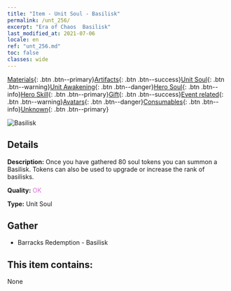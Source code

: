 ```yaml
---
title: "Item - Unit Soul - Basilisk"
permalink: /unt_256/
excerpt: "Era of Chaos  Basilisk"
last_modified_at: 2021-07-06
locale: en
ref: "unt_256.md"
toc: false
classes: wide
---
```

 [Materials](/Items/){: .btn .btn--primary}[Artifacts](/Items/Artifacts/){: .btn .btn--success}[Unit Soul](/Items/UnitSoul/){: .btn .btn--warning}[Unit Awakening](/Items/UnitAwakening/){: .btn .btn--danger}[Hero Soul](/Items/HeroSoul/){: .btn .btn--info}[Hero Skill](/Items/HeroSkill/){: .btn .btn--primary}[Gift](/Items/Gift/){: .btn .btn--success}[Event related](/Items/Events/){: .btn .btn--warning}[Avatars](/Items/Avatars/){: .btn .btn--danger}[Consumables](/Items/Consumables/){: .btn .btn--info}[Unknown](/Items/Unknown/){: .btn .btn--primary}

 ![Basilisk](/images/u/ti_xiyi.jpg)

## Details
 **Description:** Once you have gathered 80 soul tokens you can summon a Basilisk. Tokens can also be used to upgrade or increase the rank of basilisks.

 **Quality:** <span style="color: #DA70D6">OK</span>

 **Type:** Unit Soul

## Gather

*    Barracks Redemption - Basilisk 

## This item contains:

  None

